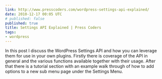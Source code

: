 ```yaml
---
link: http://www.presscoders.com/wordpress-settings-api-explained/
date: 2010-12-17 00:05 UTC
# published: false
published: true
title: Settings API Explained | Press Coders
tags:
- wordpress
---
```


In this post I discuss the WordPress Settings API and how you can leverage them for use in your own plugins. Firstly there is coverage of the API in general and the various functions available together with their usage. After that there is a tutorial section with an example walk through of how to add options to a new sub menu page under the Settings Menu.
